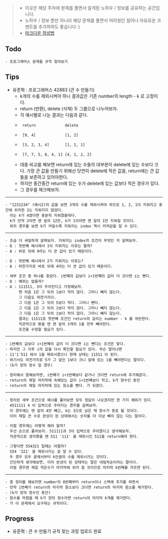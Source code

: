 > - 이곳은 해당 주차에 문제를 풀면서 알게된 노하우 / 정보를 공유하는 공간입니다.
> - 노하우 / 정보 뿐만 아니라 해당 문제를 풀면서 어려웠던 점이나 자유로운 코멘트를 추가하여도 좋습니다 :)
> - [마크다운 작성법](https://gist.github.com/ihoneymon/652be052a0727ad59601)

## Todo
    - 프로그래머스 문제들 규칙 찾아보기

## Tips
- 유준혁 : 프로그래머스 42883 (큰 수 만들기)
    - k개의 수를 제외시켜야 하니 결과값은 기존 number의 length - k 로 고정이다.
    - return (반환), delete (삭제) 두 그룹으로 나누어보자.
    - 각 예시별로 나눈 결과는 다음과 같다.
    -      return             delete
    -      [9, 4]             [1, 2]
    -      [3, 2, 3, 4]       [1, 2, 1]
    -      [7, 7, 5, 8, 4, 1] [4, 1, 2, 2]
    
    - 대충 비교를 해보면 return에 있는 수들의 대부분이 delete에 있는 수보다 크다.
      가장 큰 값을 만들기 위해선 당연히 delete에 작은 값을, return에는 큰 값들을 보존하고 있어야한다.
    - 하지만 중간중간 return에 있는 수가 delete에 있는 값보다 작은 경우가 있다.
    - 그 경우를 체크해보자.
--------------
    - "1231234" (예시2)의 값을 보면 3개의 수를 제외시켜야 하므로 1, 2, 1이 지워지고 중간에 위치한 2는 지워지지 않았다. 
      이는 k가 4였다면 충분히 지워졌을테다.
      k가 만약 2라면 맨 앞의 12만, k가 1이라면 맨 앞의 1만 지워질 것이다.
      위의 경우를 보면 k가 커질수록 지워지는 index 역시 커져감을 알 수 있다.
--------------
    - 조금 더 세밀하게 살펴보자. 지워지는 index의 조건이 무엇인 지 살펴보자.
    - Q : 첫번째 예시에서 1이 지워지는 이유는 뭘까?
    - A : 바로 뒤에 9라는 더 큰 값이 있기 때문이다.
    
    - Q : 첫번째 예시에서 2가 지워지는 이유는?
    - A : 마찬가지로 바로 뒤에 4라는 더 큰 값이 있기 때문이다.

    - 세부 조건 중 하나를 찾았다. i번째의 값보다 i+1번째의 값이 더 크다면 i는 뺀다.
    - Q : 예외는 없을까?
    - A : 111511, 3이 주어진다고 가정해보자.
          맨 처음 1은 그 뒤의 1보다 작지 않다. 그러니 빼지 않는다.
          그 다음도 마찬가지다.
          그 다음 1은 그 뒤의 5보다 작다. 그러니 뺀다.
          그 다음 1은 그 뒤의 1보다 작지 않다. 그러니 빼지 않는다.
          그 다음 1은 그 뒤의 1보다 작지 않다. 그러니 빼지 않는다.
          결과는 11511로 첫번째 조건인 return의 길이는 number - k 를 위반한다.
          직관적으로 봤을 땐 맨 앞의 3개의 1을 전부 빼야한다.
          조건을 수정할 필요가 있다.
--------------
    - i번째의 값보다 i+1번째의 값이 더 크다면 i는 뺀다는 조건은 맞다.
    - 하지만 그 이후 i의 값을 다시 확인할 필요가 있다. 무슨 말이냐면
    - 11'1'511 에서 1을 제외시켰으니 현재 상태는 11511 이 된다.
    - 여기서도 마찬가지로 5가 그 앞인 1보다 크니 앞에 있는 1을 빼야한다는 말이다.
    - (k가 양의 정수 일 경우)

    - 정리해서 말해보자면, i번째가 i+1번째보다 같거나 크다면 return에 추가해준다.
    - return의 제일 마지막에 속해있는 값이 i+1번째보다 작고, k가 양수인 동안
    - return의 제일 마지막에 있는 원소를 뺀다. 가 되겠다.
--------------
    - 정리된 세부 조건으로 예시를 풀어보면 모두 정답이 나오겠지만 한 가지 예외가 있다.
      4511111 4 이 입력으로 주어지는 경우를 살펴보자.
      이 경우에는 맨 앞의 4만 빼고, k는 3으로 남은 채 함수가 종료 될 것이다.
      이미 제일 큰 수로 완성이 된 상태에서는 숫자를 더 이상 빼지 않는 다는 말이다.
    
    - 이럴 경우에는 어떻게 해야 할까?
      우선 손으로 풀어보자. 511111과 3이 입력으로 주어졌다고 생각해보자.
      직관적으로 생각했을 땐 511 '111' 을 제외시킨 511을 return해야 한다.
    
    - 그렇다면 554321 일때는 어떨까?
      554 '321' 을 제외시키는 걸 알 수 있다.
      두 경우 모두 끝에서부터 k만큼의 수를 제외시키는 것이다.
      간단하게 생각해보면, 이미 완성이 된 상태라는 말은 내림차순이라는 말이다.
      이럴 경우엔 제일 작은수가 마지막에 위치 할 것이므로 마지막 k번째를 자르면 된다.
--------------
    - 총 정리를 해보자면 number의 0번째부터 return이나 스택에 추가를 하면서
    - 만약 i번째가 return의 마지막 원소보다 크다면 return의 마지막 원소를 제거한다.
    - (k가 양의 정수인 동안)
    - 함수를 마쳤을 때 k가 양의 정수라면 return의 마지막 k개를 제거한다.
    - 가 이 문제에서 요구하는 규칙이다.

## Progress
- 유준혁 : 큰 수 만들기 규칙 찾는 과정 업로드 완료
